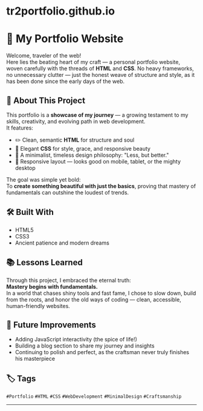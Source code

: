 # tr2portfolio.github.io

# 🌟 My Portfolio Website

Welcome, traveler of the web!  
Here lies the beating heart of my craft — a personal portfolio website, woven carefully with the threads of **HTML** and **CSS**. No heavy frameworks, no unnecessary clutter — just the honest weave of structure and style, as it has been done since the early days of the web.

## 📜 About This Project

This portfolio is a **showcase of my journey** — a growing testament to my skills, creativity, and evolving path in web development.  
It features:

- ✏️ Clean, semantic **HTML** for structure and soul
- 🎨 Elegant **CSS** for style, grace, and responsive beauty
- 🌿 A minimalist, timeless design philosophy: "Less, but better."
- 📱 Responsive layout — looks good on mobile, tablet, or the mighty desktop

The goal was simple yet bold:  
To **create something beautiful with just the basics**, proving that mastery of fundamentals can outshine the loudest of trends.



## 🛠️ Built With

- HTML5
- CSS3
- Ancient patience and modern dreams

## 📚 Lessons Learned

Through this project, I embraced the eternal truth:  
**Mastery begins with fundamentals.**  
In a world that chases shiny tools and fast fame, I chose to slow down, build from the roots, and honor the old ways of coding — clean, accessible, human-friendly websites.

## 🎯 Future Improvements

- Adding JavaScript interactivity (the spice of life!)
- Building a blog section to share my journey and insights
- Continuing to polish and perfect, as the craftsman never truly finishes his masterpiece

## 🏷️ Tags

`#Portfolio` `#HTML` `#CSS` `#WebDevelopment` `#MinimalDesign` `#Craftsmanship`

---
